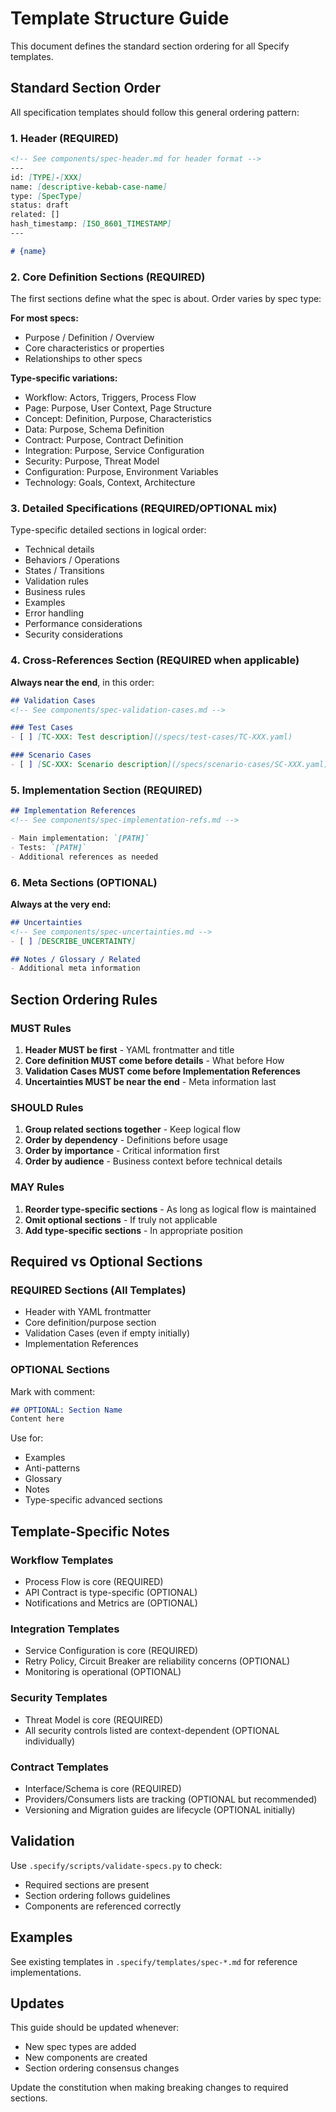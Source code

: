# Template Structure Guide

This document defines the standard section ordering for all Specify templates.

## Standard Section Order

All specification templates should follow this general ordering pattern:

### 1. Header (REQUIRED)
```markdown
<!-- See components/spec-header.md for header format -->
---
id: [TYPE]-[XXX]
name: [descriptive-kebab-case-name]
type: [SpecType]
status: draft
related: []
hash_timestamp: [ISO_8601_TIMESTAMP]
---

# {name}
```

### 2. Core Definition Sections (REQUIRED)
The first sections define what the spec is about. Order varies by spec type:

**For most specs:**
- Purpose / Definition / Overview
- Core characteristics or properties
- Relationships to other specs

**Type-specific variations:**
- Workflow: Actors, Triggers, Process Flow
- Page: Purpose, User Context, Page Structure
- Concept: Definition, Purpose, Characteristics
- Data: Purpose, Schema Definition
- Contract: Purpose, Contract Definition
- Integration: Purpose, Service Configuration
- Security: Purpose, Threat Model
- Configuration: Purpose, Environment Variables
- Technology: Goals, Context, Architecture

### 3. Detailed Specifications (REQUIRED/OPTIONAL mix)
Type-specific detailed sections in logical order:

- Technical details
- Behaviors / Operations
- States / Transitions
- Validation rules
- Business rules
- Examples
- Error handling
- Performance considerations
- Security considerations

### 4. Cross-References Section (REQUIRED when applicable)
**Always near the end**, in this order:

```markdown
## Validation Cases
<!-- See components/spec-validation-cases.md -->

### Test Cases
- [ ] [TC-XXX: Test description](/specs/test-cases/TC-XXX.yaml)

### Scenario Cases
- [ ] [SC-XXX: Scenario description](/specs/scenario-cases/SC-XXX.yaml)
```

### 5. Implementation Section (REQUIRED)
```markdown
## Implementation References
<!-- See components/spec-implementation-refs.md -->

- Main implementation: `[PATH]`
- Tests: `[PATH]`
- Additional references as needed
```

### 6. Meta Sections (OPTIONAL)
**Always at the very end:**

```markdown
## Uncertainties
<!-- See components/spec-uncertainties.md -->
- [ ] [DESCRIBE_UNCERTAINTY]

## Notes / Glossary / Related
- Additional meta information
```

## Section Ordering Rules

### MUST Rules
1. **Header MUST be first** - YAML frontmatter and title
2. **Core definition MUST come before details** - What before How
3. **Validation Cases MUST come before Implementation References**
4. **Uncertainties MUST be near the end** - Meta information last

### SHOULD Rules
1. **Group related sections together** - Keep logical flow
2. **Order by dependency** - Definitions before usage
3. **Order by importance** - Critical information first
4. **Order by audience** - Business context before technical details

### MAY Rules
1. **Reorder type-specific sections** - As long as logical flow is maintained
2. **Omit optional sections** - If truly not applicable
3. **Add type-specific sections** - In appropriate position

## Required vs Optional Sections

### REQUIRED Sections (All Templates)
- Header with YAML frontmatter
- Core definition/purpose section
- Validation Cases (even if empty initially)
- Implementation References

### OPTIONAL Sections
Mark with comment:
```markdown
## OPTIONAL: Section Name
Content here
```

Use for:
- Examples
- Anti-patterns
- Glossary
- Notes
- Type-specific advanced sections

## Template-Specific Notes

### Workflow Templates
- Process Flow is core (REQUIRED)
- API Contract is type-specific (OPTIONAL)
- Notifications and Metrics are (OPTIONAL)

### Integration Templates
- Service Configuration is core (REQUIRED)
- Retry Policy, Circuit Breaker are reliability concerns (OPTIONAL)
- Monitoring is operational (OPTIONAL)

### Security Templates
- Threat Model is core (REQUIRED)
- All security controls listed are context-dependent (OPTIONAL individually)

### Contract Templates
- Interface/Schema is core (REQUIRED)
- Providers/Consumers lists are tracking (OPTIONAL but recommended)
- Versioning and Migration guides are lifecycle (OPTIONAL initially)

## Validation

Use `.specify/scripts/validate-specs.py` to check:
- Required sections are present
- Section ordering follows guidelines
- Components are referenced correctly

## Examples

See existing templates in `.specify/templates/spec-*.md` for reference implementations.

## Updates

This guide should be updated whenever:
- New spec types are added
- New components are created
- Section ordering consensus changes

Update the constitution when making breaking changes to required sections.